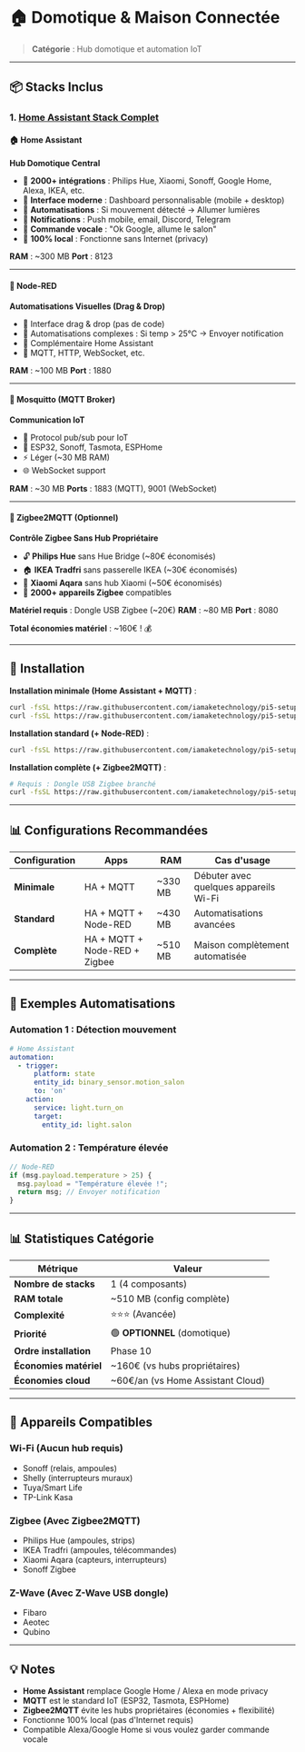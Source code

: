 # 🏠 Domotique & Maison Connectée

> **Catégorie** : Hub domotique et automation IoT

---

## 📦 Stacks Inclus

### 1. [Home Assistant Stack Complet](homeassistant/)

#### 🏠 Home Assistant
**Hub Domotique Central**

- 🔌 **2000+ intégrations** : Philips Hue, Xiaomi, Sonoff, Google Home, Alexa, IKEA, etc.
- 🎨 **Interface moderne** : Dashboard personnalisable (mobile + desktop)
- 🤖 **Automatisations** : Si mouvement détecté → Allumer lumières
- 📱 **Notifications** : Push mobile, email, Discord, Telegram
- 🎤 **Commande vocale** : "Ok Google, allume le salon"
- 🔐 **100% local** : Fonctionne sans Internet (privacy)

**RAM** : ~300 MB
**Port** : 8123

---

#### 🔀 Node-RED
**Automatisations Visuelles (Drag & Drop)**

- 🎨 Interface drag & drop (pas de code)
- 🔄 Automatisations complexes : Si temp > 25°C → Envoyer notification
- 🔌 Complémentaire Home Assistant
- 📡 MQTT, HTTP, WebSocket, etc.

**RAM** : ~100 MB
**Port** : 1880

---

#### 📡 Mosquitto (MQTT Broker)
**Communication IoT**

- 💬 Protocol pub/sub pour IoT
- 🔌 ESP32, Sonoff, Tasmota, ESPHome
- ⚡ Léger (~30 MB RAM)
- 🌐 WebSocket support

**RAM** : ~30 MB
**Ports** : 1883 (MQTT), 9001 (WebSocket)

---

#### 📶 Zigbee2MQTT (Optionnel)
**Contrôle Zigbee Sans Hub Propriétaire**

- 🔓 **Philips Hue** sans Hue Bridge (~80€ économisés)
- 🏠 **IKEA Tradfri** sans passerelle IKEA (~30€ économisés)
- 🏡 **Xiaomi Aqara** sans hub Xiaomi (~50€ économisés)
- 🔌 **2000+ appareils Zigbee** compatibles

**Matériel requis** : Dongle USB Zigbee (~20€)
**RAM** : ~80 MB
**Port** : 8080

**Total économies matériel** : ~160€ ! 💰

---

## 🚀 Installation

**Installation minimale (Home Assistant + MQTT)** :
```bash
curl -fsSL https://raw.githubusercontent.com/iamaketechnology/pi5-setup/main/07-domotique/homeassistant/scripts/01-homeassistant-deploy.sh | sudo bash
curl -fsSL https://raw.githubusercontent.com/iamaketechnology/pi5-setup/main/07-domotique/homeassistant/scripts/03-mqtt-deploy.sh | sudo bash
```

**Installation standard (+ Node-RED)** :
```bash
curl -fsSL https://raw.githubusercontent.com/iamaketechnology/pi5-setup/main/07-domotique/homeassistant/scripts/02-nodered-deploy.sh | sudo bash
```

**Installation complète (+ Zigbee2MQTT)** :
```bash
# Requis : Dongle USB Zigbee branché
curl -fsSL https://raw.githubusercontent.com/iamaketechnology/pi5-setup/main/07-domotique/homeassistant/scripts/04-zigbee2mqtt-deploy.sh | sudo bash
```

---

## 📊 Configurations Recommandées

| Configuration | Apps | RAM | Cas d'usage |
|---------------|------|-----|-------------|
| **Minimale** | HA + MQTT | ~330 MB | Débuter avec quelques appareils Wi-Fi |
| **Standard** | HA + MQTT + Node-RED | ~430 MB | Automatisations avancées |
| **Complète** | HA + MQTT + Node-RED + Zigbee | ~510 MB | Maison complètement automatisée |

---

## 🎯 Exemples Automatisations

### Automation 1 : Détection mouvement
```yaml
# Home Assistant
automation:
  - trigger:
      platform: state
      entity_id: binary_sensor.motion_salon
      to: 'on'
    action:
      service: light.turn_on
      target:
        entity_id: light.salon
```

### Automation 2 : Température élevée
```javascript
// Node-RED
if (msg.payload.temperature > 25) {
  msg.payload = "Température élevée !";
  return msg; // Envoyer notification
}
```

---

## 📊 Statistiques Catégorie

| Métrique | Valeur |
|----------|--------|
| **Nombre de stacks** | 1 (4 composants) |
| **RAM totale** | ~510 MB (config complète) |
| **Complexité** | ⭐⭐⭐ (Avancée) |
| **Priorité** | 🟢 **OPTIONNEL** (domotique) |
| **Ordre installation** | Phase 10 |
| **Économies matériel** | ~160€ (vs hubs propriétaires) |
| **Économies cloud** | ~60€/an (vs Home Assistant Cloud) |

---

## 🔌 Appareils Compatibles

### Wi-Fi (Aucun hub requis)
- Sonoff (relais, ampoules)
- Shelly (interrupteurs muraux)
- Tuya/Smart Life
- TP-Link Kasa

### Zigbee (Avec Zigbee2MQTT)
- Philips Hue (ampoules, strips)
- IKEA Tradfri (ampoules, télécommandes)
- Xiaomi Aqara (capteurs, interrupteurs)
- Sonoff Zigbee

### Z-Wave (Avec Z-Wave USB dongle)
- Fibaro
- Aeotec
- Qubino

---

## 💡 Notes

- **Home Assistant** remplace Google Home / Alexa en mode privacy
- **MQTT** est le standard IoT (ESP32, Tasmota, ESPHome)
- **Zigbee2MQTT** évite les hubs propriétaires (économies + flexibilité)
- Fonctionne 100% local (pas d'Internet requis)
- Compatible Alexa/Google Home si vous voulez garder commande vocale
